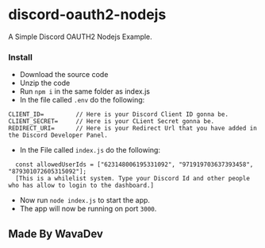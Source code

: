 # discord-oauth2-nodejs
A Simple Discord OAUTH2 Nodejs Example.

### Install
- Download the source code
- Unzip the code
- Run `npm i` in the same folder as index.js
- In the file called `.env` do the following: 
```
CLIENT_ID=         // Here is your Discord Client ID gonna be.
CLIENT_SECRET=     // Here is your CLient Secret gonna be.
REDIRECT_URI=      // Here is your Redirect Url that you have added in the Discord Developer Panel.
```
- In the File called `index.js` do the following:
```
  const allowedUserIds = ["623148006195331092", "971919703637393458", "879301072605315092"];
  [This is a whilelist system. Type your Discord Id and other people who has allow to login to the dashboard.]
```
- Now run `node index.js` to start the app.
- The app will now be running on port `3000`.

## Made By WavaDev
